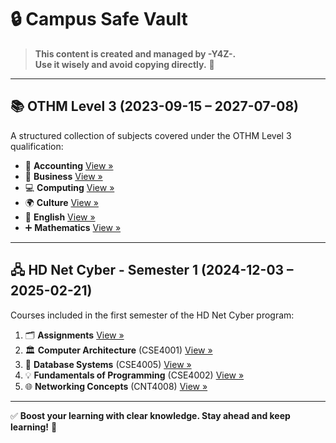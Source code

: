 # 🔒 Campus Safe Vault

> **This content is created and managed by -Y4Z-.**  
> **Use it wisely and avoid copying directly.** 🚀

---

## 📚 OTHM Level 3 (2023-09-15 – 2027-07-08)  
A structured collection of subjects covered under the OTHM Level 3 qualification:

- 📖 **Accounting** [View »](OTHM/Accounting/)
- 💼 **Business** [View »](OTHM/Business/)
- 💻 **Computing** [View »](OTHM/Computing/)
- 🌍 **Culture** [View »](OTHM/Culture/)
- 📝 **English** [View »](OTHM/English/)
- ➕ **Mathematics** [View »](OTHM/Maths/)

---

## 🖧 HD Net Cyber - Semester 1 (2024-12-03 – 2025-02-21)  
Courses included in the first semester of the HD Net Cyber program:

1. 🗂 **Assignments** [View »](HDNET/SEM1/Assignments/)
2. 🏛 **Computer Architecture** (CSE4001) [View »](HDNET/SEM1/Architecture/)
3. 💾 **Database Systems** (CSE4005) [View »](/HDNET/SEM1/Database/)
4. 💡 **Fundamentals of Programming** (CSE4002) [View »](/HDNET/SEM1/FIP/)
5. 🌐 **Networking Concepts** (CNT4008) [View »](/HDNET/SEM1/Networking/)

---

✅ **Boost your learning with clear knowledge. Stay ahead and keep learning!** 🚀

